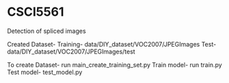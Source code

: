 # CSCI5561
Detection of spliced images

Created Dataset- 
Training- data/DIY_dataset/VOC2007/JPEGImages
Test- data/DIY_dataset/VOC2007/JPEGImages/test

To create Dataset- run main_create_training_set.py
Train model- run train.py
Test model- test_model.py
